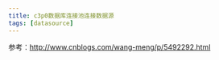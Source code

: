 ```yaml
---
title: c3p0数据库连接池连接数据源
tags: [datasource]
---
```


参考：http://www.cnblogs.com/wang-meng/p/5492292.html